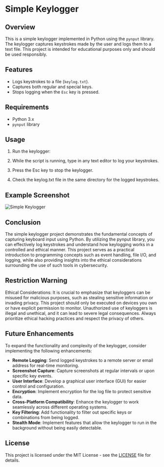 # Simple Keylogger

## Overview
This is a simple keylogger implemented in Python using the `pynput` library. The keylogger captures keystrokes made by the user and logs them to a text file. This project is intended for educational purposes only and should be used responsibly.

## Features
- Logs keystrokes to a file (`keylog.txt`).
- Captures both regular and special keys.
- Stops logging when the `Esc` key is pressed.

## Requirements
- Python 3.x
- `pynput` library

## Usage
1. Run the keylogger:

2. While the script is running, type in any text editor to log your keystrokes.

3. Press the Esc key to stop the keylogger.

4. Check the keylog.txt file in the same directory for the logged keystrokes.

## Example Screenshot

![Simple Keylogger](https://github.com/user-attachments/assets/d8638771-8d1b-4703-87fa-36298bcc8b38)

## Conclusion
The simple keylogger project demonstrates the fundamental concepts of capturing keyboard input using Python. By utilizing the pynput library, you can effectively log keystrokes and understand how keylogging works in a controlled and ethical manner. This project serves as a practical introduction to programming concepts such as event handling, file I/O, and logging, while also providing insights into the ethical considerations surrounding the use of such tools in cybersecurity.

## Restriction Warning
Ethical Considerations: It is crucial to emphasize that keyloggers can be misused for malicious purposes, such as stealing sensitive information or invading privacy. This project should only be executed on devices you own or have explicit permission to monitor. Unauthorized use of keyloggers is illegal and unethical, and it can lead to severe legal consequences. Always prioritize ethical hacking practices and respect the privacy of others.

## Future Enhancements
To expand the functionality and complexity of the keylogger, consider implementing the following enhancements:

- **Remote Logging**: Send logged keystrokes to a remote server or email address for real-time monitoring.
- **Screenshot Capture**: Capture screenshots at regular intervals or upon specific key events.
- **User Interface**: Develop a graphical user interface (GUI) for easier control and configuration.
- **Encryption**: Implement encryption for the log file to protect sensitive data.
- **Cross-Platform Compatibility**: Enhance the keylogger to work seamlessly across different operating systems.
- **Key Filtering**: Add functionality to filter out specific keys or combinations from being logged.
- **Stealth Mode**: Implement features that allow the keylogger to run in the background without being easily detectable.

## License
This project is licensed under the MIT License - see the [LICENSE](https://github.com/Samuelson777/Simple-Keylogger/blob/main/LICENSE) file for details.
